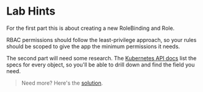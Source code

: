 # Lab Hints

For the first part this is about creating a new RoleBinding and Role. 

RBAC permissions should follow the least-privilege approach, so your rules should be scoped to give the app the minimum permissions it needs.

The second part will need some research. The [Kubernetes API docs](https://kubernetes.io/docs/reference/generated/kubernetes-api/v1.20/) list the specs for every object, so you'll be able to drill down and find the field you need.

> Need more? Here's the [solution](solution.md).